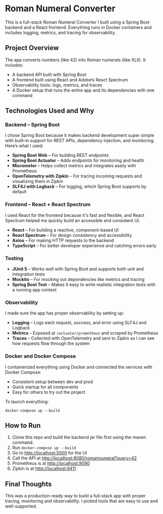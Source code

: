 # Roman Numeral Converter

This is a full-stack Roman Numeral Converter I built using a Spring Boot backend and a React frontend. Everything runs in Docker containers and includes logging, metrics, and tracing for observability.

## Project Overview

The app converts numbers (like 42) into Roman numerals (like XLII). It includes:

- A backend API built with Spring Boot
- A frontend built using React and Adobe’s React Spectrum
- Observability tools: logs, metrics, and traces
- A Docker setup that runs the entire app and its dependencies with one command

## Technologies Used and Why

### Backend – Spring Boot

I chose Spring Boot because it makes backend development super simple with built-in support for REST APIs, dependency injection, and monitoring. Here’s what I used:

- **Spring Boot Web** – For building REST endpoints
- **Spring Boot Actuator** – Adds endpoints for monitoring and health
- **Micrometer** – Helps collect metrics and integrates easily with Prometheus
- **OpenTelemetry with Zipkin** – For tracing incoming requests and visualizing them in Zipkin
- **SLF4J with Logback** – For logging, which Spring Boot supports by default

### Frontend – React + React Spectrum

I used React for the frontend because it's fast and flexible, and React Spectrum helped me quickly build an accessible and consistent UI.

- **React** – For building a reactive, component-based UI
- **React Spectrum** – For design consistency and accessibility
- **Axios** – For making HTTP requests to the backend
- **TypeScript** – For better developer experience and catching errors early

### Testing

- **JUnit 5** – Works well with Spring Boot and supports both unit and integration tests
- **Mockito** – For mocking out dependencies like metrics and tracing
- **Spring Boot Test** – Makes it easy to write realistic integration tests with a running app context

### Observability

I made sure the app has proper observability by setting up:

- **Logging** – Logs each request, success, and error using SLF4J and Logback
- **Metrics** – Exposed at `/actuator/prometheus` and scraped by Prometheus
- **Traces** – Collected with OpenTelemetry and sent to Zipkin so I can see how requests flow through the system

### Docker and Docker Compose

I containerized everything using Docker and connected the services with Docker Compose:

- Consistent setup between dev and prod
- Quick startup for all components
- Easy for others to try out the project

To launch everything:
``` clone repo and build backend jar file uwing maven command and bash
docker-compose up --build
```

## How to Run

1. Clone this repo and build the backend jar file first using the maven command.
2. Run `docker-compose up --build`
3. Go to [http://localhost:3000](http://localhost:3000) for the UI
4. Call the API at [http://localhost:8080/romannumeral?query=42](http://localhost:8080/romannumeral?query=42)
5. Prometheus is at [http://localhost:9090](http://localhost:9090)
6. Zipkin is at [http://localhost:9411](http://localhost:9411)

## Final Thoughts

This was a production-ready way to  build a full-stack app with proper tracing, monitoring and observability. I picked tools that are easy to use and well-supported. 
